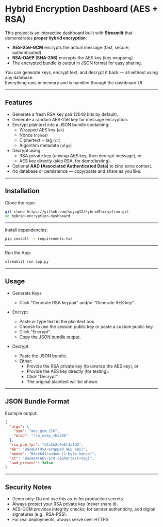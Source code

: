 # Hybrid Encryption Dashboard (AES + RSA)

This project is an interactive dashboard built with **Streamlit** that demonstrates **proper hybrid encryption**:

- **AES-256-GCM** encrypts the actual message (fast, secure, authenticated).
- **RSA-OAEP (SHA-256)** encrypts the AES key (key wrapping).
- The encrypted bundle is output in JSON format for easy sharing.

You can generate keys, encrypt text, and decrypt it back — all without using any database.  
Everything runs in memory and is handled through the dashboard UI.

---

## Features

- Generate a fresh RSA key pair (2048 bits by default).
- Generate a random AES-256 key for message encryption.
- Encrypt plaintext into a JSON bundle containing:
  - Wrapped AES key (`ek`)
  - Nonce (`nonce`)
  - Ciphertext + tag (`ct`)
  - Algorithm metadata (`algs`)
- Decrypt using:
  - RSA private key (unwrap AES key, then decrypt message), or
  - AES key directly (skip RSA, for demo/testing).
- Optional **AAD (Associated Authenticated Data)** to bind extra context.
- No database or persistence — copy/paste and share as you like.

---

## Installation

Clone the repo:

```bash
git clone https://github.com/suyog12/hybridEncryption.git
cd hybrid-encryption-dashboard
```

---

Install dependencies:

```bash
pip install -r requirements.txt
```

---

Run the App:

```bash
streamlit run app.py
```

---

## Usage

- Generate Keys
  - Click "Generate RSA keypair" and/or "Generate AES key".

- Encrypt
  - Paste or type text in the plaintext box.
  - Choose to use the session public key or paste a custom public key.
  - Click "Encrypt".
  - Copy the JSON bundle output.

- Decrypt
  - Paste the JSON bundle.
  - Either:
    - Provide the RSA private key (to unwrap the AES key), or
    - Provide the AES key directly (for testing).
    - Click "Decrypt".
    - The original plaintext will be shown.

---

## JSON Bundle Format

Example output:
```json
{
  "algs": {
    "sym": "aes_gcm_256",
    "wrap": "rsa_oaep_sha256"
  },
  "rsa_pub_fpr": "d3a1b2c9e8f4a1d2",
  "ek": "Base64(RSA-wrapped AES key)",
  "nonce": "Base64(random 12-byte nonce)",
  "ct": "Base64(AES-GCM ciphertext+tag)",
  "aad_present": false
}
```

---

## Security Notes

- Demo only: Do not use this as-is for production secrets.
- Always protect your RSA private key (never share it).
- AES-GCM provides integrity checks; for sender authenticity, add digital signatures (e.g., RSA-PSS).
- For real deployments, always serve over HTTPS.
